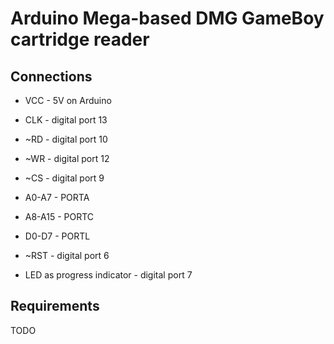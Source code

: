 # Arduino Mega-based DMG GameBoy cartridge reader

## Connections

- VCC - 5V on Arduino
- CLK - digital port 13
- ~RD - digital port 10
- ~WR - digital port 12
- ~CS - digital port 9
- A0-A7 - PORTA
- A8-A15 - PORTC
- D0-D7 - PORTL
- ~RST - digital port 6

- LED as progress indicator - digital port 7

## Requirements

TODO
